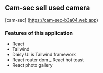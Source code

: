 ## Cam-sec sell used camera
[cam-sec] (https://cam-sec-b3a04.web.app)

### Features of this application

- React
- Tailwind 
- Daisy UI is Tailwind framework
- React router dom
_ React hot toast
- React photo gallery